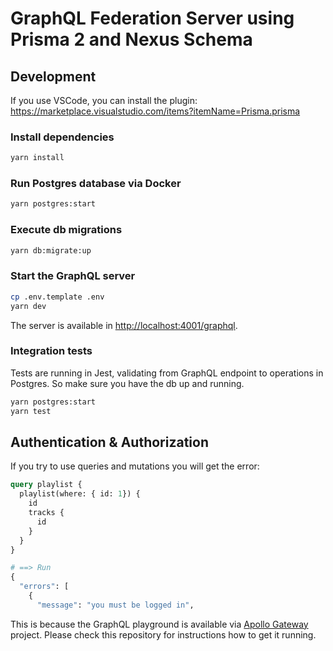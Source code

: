 # GraphQL Federation Server using Prisma 2 and Nexus Schema

## Development

If you use VSCode, you can install the plugin: <https://marketplace.visualstudio.com/items?itemName=Prisma.prisma>

### Install dependencies

```bash
yarn install
```

### Run Postgres database via Docker

```bash
yarn postgres:start
```

### Execute db migrations

```bash
yarn db:migrate:up
```

### Start the GraphQL server

```bash
cp .env.template .env
yarn dev
```

The server is available in <http://localhost:4001/graphql>.

### Integration tests

Tests are running in Jest, validating from GraphQL endpoint to operations in Postgres. So make sure you have the db up and running.

```bash
yarn postgres:start
yarn test
```

## Authentication & Authorization

If you try to use queries and mutations you will get the error:

```graphql
query playlist {
  playlist(where: { id: 1}) {
    id
    tracks {
      id
    }
  }
}

# ==> Run
{
  "errors": [
    {
      "message": "you must be logged in",
```

This is because the GraphQL playground is available via [Apollo Gateway](https://github.com/ricardoalmeida/apollo-gateway) project. Please check this repository for instructions how to get it running.
